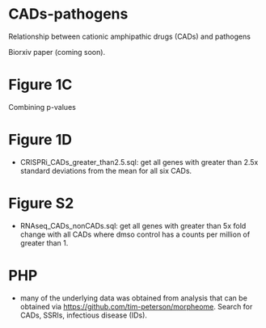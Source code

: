 # CADs-pathogens
Relationship between cationic amphipathic drugs (CADs) and pathogens

Biorxiv paper (coming soon).

# Figure 1C

Combining p-values



# Figure 1D

-  CRISPRi_CADs_greater_than2.5.sql: get all genes with greater than 2.5x standard deviations from the mean for all six CADs.

# Figure S2 

- RNAseq_CADs_nonCADs.sql: get all genes with greater than 5x fold change with all CADs where dmso control has a counts per million of greater than 1.


# PHP

- many of the underlying data was obtained from analysis that can be obtained via https://github.com/tim-peterson/morpheome. Search for CADs, SSRIs, infectious disease (IDs).
